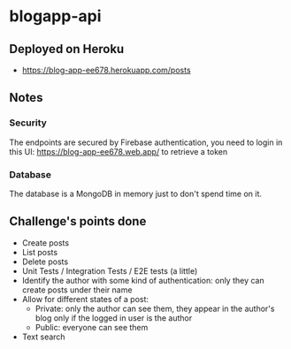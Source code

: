 # blogapp-api
## Deployed on Heroku

- https://blog-app-ee678.herokuapp.com/posts

## Notes
### Security
The endpoints are secured by Firebase authentication, you need to login in this UI: https://blog-app-ee678.web.app/ to retrieve a token
### Database
The database is a MongoDB in memory just to don't spend time on it.

## Challenge's points done
* Create posts
* List posts
* Delete posts
* Unit Tests / Integration Tests / E2E tests (a little)
* Identify the author with some kind of authentication: only they can create posts under their name
* Allow for different states of a post:
  *  Private: only the author can see them, they appear in the author's blog only if the logged in user is the author
  *  Public: everyone can see them
* Text search
